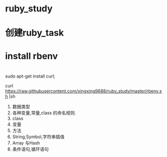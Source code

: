 # ruby_study
# 创建ruby_task 
# install rbenv  
# 
sudo apt-get install curl;
  
curl https://raw.githubusercontent.com/xingxing9688/ruby_study/master/rbenv.sh |sh 


1. 数据类型
2. 各种变量,常量,class 的命名规则. 
3. class 
4. 变量
5. 方法
6. String,Symbol,字符串插值
7. Array 与Hash 
8. 条件语句,循环语句


